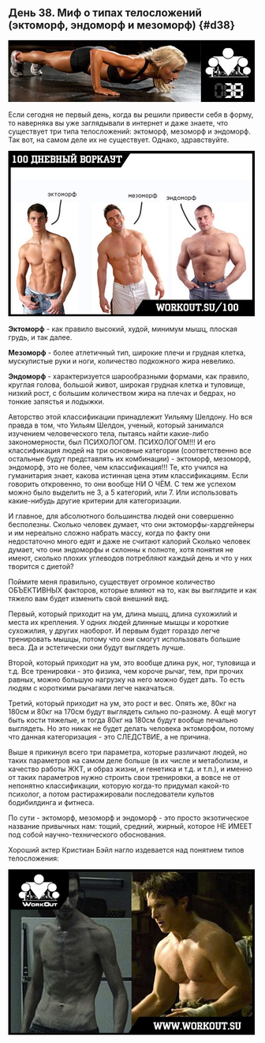 ## День 38. Миф о типах телосложений (эктоморф, эндоморф и мезоморф) {#d38}

![](src/img/38.jpg)

Если сегодня не первый день, когда вы решили привести себя в форму, то наверняка вы уже заглядывали в интернет и даже знаете, что существует три типа телосложений: эктоморф, мезоморф и эндоморф. Так вот, на самом деле их не существует. Однако, здравствуйте. 

![](src/img/38-1.jpg)

**Эктоморф** - как правило высокий, худой, минимум мышц, плоская грудь, и так далее. 

**Мезоморф** - более атлетичный тип, широкие плечи и грудная клетка, мускулистые руки и ноги, количество подкожного жира невелико. 

**Эндоморф** - характеризуется шарообразными формами, как правило, круглая голова, большой живот, широкая грудная клетка и туловище, низкий рост, с большим количеством жира на плечах и бедрах, но тонкие запястья и лодыжки. 

Авторство этой классификации принадлежит Уильяму Шелдону. Но вся правда в том, что Уильям Шелдон, ученый, который занимался изучением человеческого тела, пытаясь найти какие-либо закономерности, был ПСИХОЛОГОМ. ПСИХОЛОГОМ!!! И его классификация людей на три основные категории (соответственно все остальные будут представлять их комбинации) - эктоморф, мезоморф, эндоморф, это не более, чем классификация!!! Те, кто учился на гуманитария знает, какова истинная цена этим классификациям. Если говорить откровенно, то они вообще НИ О ЧЁМ. С тем же успехом можно было выделить не 3, а 5 категорий, или 7. Или использовать какие-нибудь другие критерии для категоризации. 

И главное, для абсолютного большинства людей они совершенно бесполезны. Сколько человек думает, что они эктоморфы-хардгейнеры и им нереально сложно набрать массу, когда по факту они недостаточно много едят и даже не считают калорий Сколько человек думает, что они эндоморфы и склонны к полноте, хотя понятия не имеют, сколько плохих углеводов потребляют каждый день и что у них творится с диетой? 

Поймите меня правильно, существует огромное количество ОБЪЕКТИВНЫХ факторов, которые влияют на то, как вы выглядите и как тяжело вам будет изменить свой внешний вид. 

Первый, который приходит на ум, длина мышц, длина сухожилий и места их крепления. У одних людей длинные мышцы и короткие сухожилия, у других наоборот. И первым будет гораздо легче тренировать мышцы, потому что они смогут использовать большие веса. Да и эстетически они будут выглядеть лучше. 

Второй, который приходит на ум, это вообще длина рук, ног, туловища и т.д. Все тренировки - это физика, чем короче рычаг, тем, при прочих равных, можно большую нагрузку на него можно будет дать. То есть людям с короткими рычагами легче накачаться. 

Третий, который приходит на ум, это рост и вес. Опять же, 80кг на 180см и 80кг на 170см будут выглядеть сильно по-разному. А ещё могут быть кости тяжелые, и тогда 80кг на 180см будут вообще печально выглядеть. Но это никак не будет делать человека эктоморфом, потому что данная категоризация - это СЛЕДСТВИЕ, а не причина. 

Выше я прикинул всего три параметра, которые различают людей, но таких параметров на самом деле больше (в их числе и метаболизм, и качество работы ЖКТ, и образ жизни, и генетика и т.д. и т.п.), и именно от таких параметров нужно строить свои тренировки, а вовсе не от непонятно классификации, которую когда-то придумал какой-то психолог, а потом растиражировали последователи культов бодибилдинга и фитнеса. 

По сути - эктоморф, мезоморф и эндоморф - это просто экзотическое название привычных нам: тощий, средний, жирный, которое НЕ ИМЕЕТ под собой научно-технического обоснования. 

Хороший актер Кристиан Бэйл нагло издевается над понятием типов телосложения: 

![](src/img/38-2.jpg)

